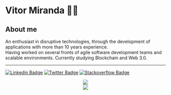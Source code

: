 # Vitor Miranda 👨‍💻 

## About me
An enthusiast in disruptive technologies, through the development of applications with more than 10 years experience.
<br/> Having worked on several fronts of agile software development teams and scalable environments. Currently studying Blockchain and Web 3.0.


<hr/>


[![Linkedin Badge](https://img.shields.io/twitter/url?color=white&label=linkedin&logo=linkedin&style=for-the-badge&url=https%3A%2F%2Ftwitter.com%2Fvigmiranda)](https://www.linkedin.com/in/vitorgomesmiranda/)
[![Twitter Badge](https://img.shields.io/twitter/url?color=white&label=Twitter&logo=Twitter&style=for-the-badge&url=https%3A%2F%2Ftwitter.com%2Fvigmiranda)](https://twitter.com/vigmiranda)
[![Stackoverflow Badge](https://img.shields.io/twitter/url?color=white&label=stackoverflow&logo=stackoverflow&style=for-the-badge&url=https%3A%2F%2Fstackoverflow.com%2Fusers%2F3491038%2Fvitor-gomes-miranda)](https://stackoverflow.com/users/3491038/vitor-gomes-miranda)



<p align="center">
  <img src="https://github-readme-streak-stats.herokuapp.com?user=vigmiranda&theme=dark&hide_border=true"/> <br/>
  <img src="https://github-readme-stats.vercel.app/api/top-langs/?username=vigmiranda&theme=dark&hide_border=true"/>
</p>

<!--
**vigmiranda/vigmiranda** is a ✨ _special_ ✨ repository because its `README.md` (this file) appears on your GitHub profile.

Here are some ideas to get you started:

- 🔭 I’m currently working on ...
- 🌱 I’m currently learning ...
- 👯 I’m looking to collaborate on ...
- 🤔 I’m looking for help with ...
- 💬 Ask me about ...
- 📫 How to reach me: ...
- 😄 Pronouns: ...
- ⚡ Fun fact: ...
-->
